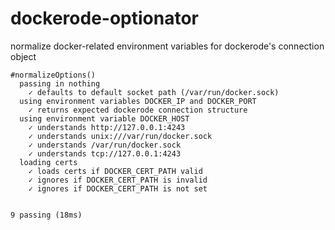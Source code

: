 dockerode-optionator
====================

normalize docker-related environment variables for dockerode's connection object

```no-highlight
#normalizeOptions()
  passing in nothing
    ✓ defaults to default socket path (/var/run/docker.sock)
  using environment variables DOCKER_IP and DOCKER_PORT
    ✓ returns expected dockerode connection structure
  using environment variable DOCKER_HOST
    ✓ understands http://127.0.0.1:4243
    ✓ understands unix:///var/run/docker.sock
    ✓ understands /var/run/docker.sock
    ✓ understands tcp://127.0.0.1:4243
  loading certs
    ✓ loads certs if DOCKER_CERT_PATH valid
    ✓ ignores if DOCKER_CERT_PATH is invalid
    ✓ ignores if DOCKER_CERT_PATH is not set


9 passing (18ms)
```
